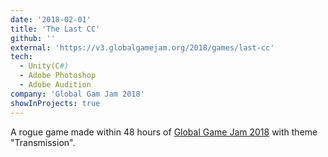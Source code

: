 ```yaml
---
date: '2018-02-01'
title: 'The Last CC'
github: ''
external: 'https://v3.globalgamejam.org/2018/games/last-cc'
tech:
  - Unity(C#)
  - Adobe Photoshop
  - Adobe Audition
company: 'Global Gam Jam 2018'
showInProjects: true
---
```


A rogue game made within 48 hours of [Global Game Jam 2018](https://v3.globalgamejam.org/2018/games) with theme "Transmission".

